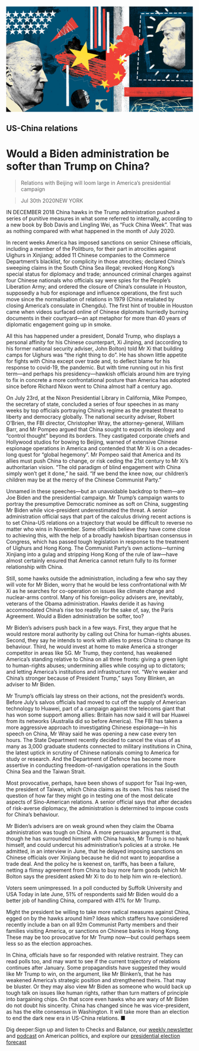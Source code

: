 ![](./images/20200801_USD001_0.jpg)

## US-China relations

# Would a Biden administration be softer than Trump on China?

> Relations with Beijing will loom large in America’s presidential campaign

> Jul 30th 2020NEW YORK

IN DECEMBER 2018 China hawks in the Trump administration pushed a series of punitive measures in what some referred to internally, according to a new book by Bob Davis and Lingling Wei, as “Fuck China Week”. That was as nothing compared with what happened in the month of July 2020.

In recent weeks America has imposed sanctions on senior Chinese officials, including a member of the Politburo, for their part in atrocities against Uighurs in Xinjiang; added 11 Chinese companies to the Commerce Department’s blacklist, for complicity in those atrocities; declared China’s sweeping claims in the South China Sea illegal; revoked Hong Kong’s special status for diplomacy and trade; announced criminal charges against four Chinese nationals who officials say were spies for the People’s Liberation Army; and ordered the closure of China’s consulate in Houston, supposedly a hub for espionage and influence operations, the first such move since the normalisation of relations in 1979 (China retaliated by closing America’s consulate in Chengdu). The first hint of trouble in Houston came when videos surfaced online of Chinese diplomats hurriedly burning documents in their courtyard—an apt metaphor for more than 40 years of diplomatic engagement going up in smoke.

All this has happened under a president, Donald Trump, who displays a personal affinity for his Chinese counterpart, Xi Jinping, and (according to his former national security adviser, John Bolton) told Mr Xi that building camps for Uighurs was “the right thing to do”. He has shown little appetite for fights with China except over trade and, to deflect blame for his response to covid-19, the pandemic. But with time running out in his first term—and perhaps his presidency—hawkish officials around him are trying to fix in concrete a more confrontational posture than America has adopted since before Richard Nixon went to China almost half a century ago.

On July 23rd, at the Nixon Presidential Library in California, Mike Pompeo, the secretary of state, concluded a series of four speeches in as many weeks by top officials portraying China’s regime as the greatest threat to liberty and democracy globally. The national security adviser, Robert O’Brien, the FBI director, Christopher Wray, the attorney-general, William Barr, and Mr Pompeo argued that China sought to export its ideology and “control thought” beyond its borders. They castigated corporate chiefs and Hollywood studios for bowing to Beijing, warned of extensive Chinese espionage operations in America and contended that Mr Xi is on a decades-long quest for “global hegemony”. Mr Pompeo said that America and its allies must push China to change, or risk ceding the 21st century to Mr Xi’s authoritarian vision. “The old paradigm of blind engagement with China simply won’t get it done,” he said. “If we bend the knee now, our children’s children may be at the mercy of the Chinese Communist Party.”

Unnamed in these speeches—but an unavoidable backdrop to them—are Joe Biden and the presidential campaign. Mr Trump’s campaign wants to portray the presumptive Democratic nominee as soft on China, suggesting Mr Biden while vice-president underestimated the threat. A senior administration official says that part of the calculus driving recent actions is to set China-US relations on a trajectory that would be difficult to reverse no matter who wins in November. Some officials believe they have come close to achieving this, with the help of a broadly hawkish bipartisan consensus in Congress, which has passed tough legislation in response to the treatment of Uighurs and Hong Kong. The Communist Party’s own actions—turning Xinjiang into a gulag and stripping Hong Kong of the rule of law—have almost certainly ensured that America cannot return fully to its former relationship with China.

Still, some hawks outside the administration, including a few who say they will vote for Mr Biden, worry that he would be less confrontational with Mr Xi as he searches for co-operation on issues like climate change and nuclear-arms control. Many of his foreign-policy advisers are, inevitably, veterans of the Obama administration. Hawks deride it as having accommodated China’s rise too readily for the sake of, say, the Paris Agreement. Would a Biden administration be softer, too?

Mr Biden’s advisers push back in a few ways. First, they argue that he would restore moral authority by calling out China for human-rights abuses. Second, they say he intends to work with allies to press China to change its behaviour. Third, he would invest at home to make America a stronger competitor in areas like 5G. Mr Trump, they contend, has weakened America’s standing relative to China on all three fronts: giving a green light to human-rights abuses; undermining allies while cosying up to dictators; and letting America’s institutions and infrastructure rot. “We’re weaker and China’s stronger because of President Trump,” says Tony Blinken, an adviser to Mr Biden.

Mr Trump’s officials lay stress on their actions, not the president’s words. Before July’s salvos officials had moved to cut off the supply of American technology to Huawei, part of a campaign against the telecoms giant that has won some support among allies: Britain has now said it will bar Huawei from its networks (Australia did so before America). The FBI has taken a more aggressive approach to investigating Chinese espionage—in his speech on China, Mr Wray said he was opening a new case every ten hours. The State Department recently decided to cancel the visas of as many as 3,000 graduate students connected to military institutions in China, the latest uptick in scrutiny of Chinese nationals coming to America for study or research. And the Department of Defence has become more assertive in conducting freedom-of-navigation operations in the South China Sea and the Taiwan Strait.

Most provocative, perhaps, have been shows of support for Tsai Ing-wen, the president of Taiwan, which China claims as its own. This has raised the question of how far they might go in testing one of the most delicate aspects of Sino-American relations. A senior official says that after decades of risk-averse diplomacy, the administration is determined to impose costs for China’s behaviour.

Mr Biden’s advisers are on weak ground when they claim the Obama administration was tough on China. A more persuasive argument is that, though he has surrounded himself with China hawks, Mr Trump is no hawk himself, and could undercut his administration’s policies at a stroke. He admitted, in an interview in June, that he delayed imposing sanctions on Chinese officials over Xinjiang because he did not want to jeopardise a trade deal. And the policy he is keenest on, tariffs, has been a failure, netting a flimsy agreement from China to buy more farm goods (which Mr Bolton says the president asked Mr Xi to do to help him win re-election).

Voters seem unimpressed. In a poll conducted by Suffolk University and USA Today in late June, 51% of respondents said Mr Biden would do a better job of handling China, compared with 41% for Mr Trump.

Might the president be willing to take more radical measures against China, egged on by the hawks around him? Ideas which staffers have considered recently include a ban on all 92m Communist Party members and their families visiting America, or sanctions on Chinese banks in Hong Kong. These may be too provocative for Mr Trump now—but could perhaps seem less so as the election approaches.

In China, officials have so far responded with relative restraint. They can read polls too, and may want to see if the current trajectory of relations continues after January. Some propagandists have suggested they would like Mr Trump to win, on the argument, like Mr Blinken’s, that he has weakened America’s strategic position and strengthened theirs. That may be bluster. Or they may also view Mr Biden as someone who would back up tough talk on issues like human rights, rather than turn matters of principle into bargaining chips. On that score even hawks who are wary of Mr Biden do not doubt his sincerity. China has changed since he was vice-president, as has the elite consensus in Washington. It will take more than an election to end the dark new era in US-China relations. ■

Dig deeper:Sign up and listen to Checks and Balance, our [weekly newsletter](https://www.economist.com//checksandbalance/) and [podcast](https://www.economist.com//podcasts/2020/07/24/checks-and-balance-our-weekly-podcast-on-american-politics) on American politics, and explore our [presidential election forecast](https://www.economist.com/https://projects.economist.com/us-2020-forecast/president)